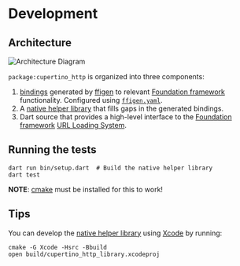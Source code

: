 # Development

## Architecture

![Architecture Diagram](/img/architecture.svg?raw=true)

`package:cupertino_http` is organized into three components:
1. [bindings](lib/src/native_cupertino_bindings.dart) generated by
   [ffigen](https://pub.dev/packages/ffigen) to relevant
   [Foundation framework](https://developer.apple.com/documentation/foundation)
   functionality. Configured using [`ffigen.yaml`](ffigen.yaml).
2. A [native helper library](src/) that fills gaps in the generated bindings.
3. Dart source that provides a high-level interface to the
   [Foundation framework](https://developer.apple.com/documentation/foundation)
   [URL Loading System](https://developer.apple.com/documentation/foundation/url_loading_system).

## Running the tests

```shell
dart run bin/setup.dart  # Build the native helper library
dart test
```

**NOTE**: [cmake](https://cmake.org/) must be installed for this to work!

## Tips

You can develop the [native helper library](src/) using
[Xcode](https://developer.apple.com/xcode/) by running:

```shell
cmake -G Xcode -Hsrc -Bbuild
open build/cupertino_http_library.xcodeproj
```
